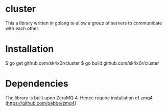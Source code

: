 cluster
=======
This a library written in golang to allow a group of servers to communicate with each other.

Installation
============
$ go get github.com/sk4x0r/cluster
$ go build github.com/sk4x0r/cluster

Dependencies
============
The library is built upon ZeroMQ 4. Hence require installation of zmq4 (https://github.com/pebbe/zmq4)
